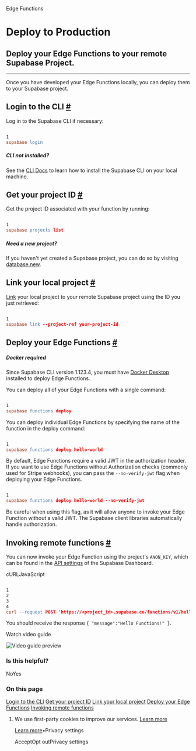 Edge Functions

# Deploy to Production

## Deploy your Edge Functions to your remote Supabase Project.

* * *

Once you have developed your Edge Functions locally, you can deploy them to your Supabase project.

## Login to the CLI [\#](https://supabase.com/docs/guides/functions/deploy\#login-to-the-cli)

Log in to the Supabase CLI if necessary:

```flex

1
supabase login
```

##### CLI not installed?

See the [CLI Docs](https://supabase.com/docs/guides/cli) to learn how to install the Supabase CLI on your local machine.

## Get your project ID [\#](https://supabase.com/docs/guides/functions/deploy\#get-your-project-id)

Get the project ID associated with your function by running:

```flex

1
supabase projects list
```

##### Need a new project?

If you haven't yet created a Supabase project, you can do so by visiting [database.new](https://database.new/).

## Link your local project [\#](https://supabase.com/docs/guides/functions/deploy\#link-your-local-project)

[Link](https://supabase.com/docs/reference/cli/usage#supabase-link) your local project to your remote Supabase project using the ID you just retrieved:

```flex

1
supabase link --project-ref your-project-id
```

## Deploy your Edge Functions [\#](https://supabase.com/docs/guides/functions/deploy\#deploy-your-edge-functions)

##### Docker required

Since Supabase CLI version 1.123.4, you must have [Docker Desktop](https://docs.docker.com/desktop/) installed to deploy Edge Functions.

You can deploy all of your Edge Functions with a single command:

```flex

1
supabase functions deploy
```

You can deploy individual Edge Functions by specifying the name of the function in the deploy command:

```flex

1
supabase functions deploy hello-world
```

By default, Edge Functions require a valid JWT in the authorization header. If you want to use Edge Functions without Authorization checks (commonly used for Stripe webhooks), you can pass the `--no-verify-jwt` flag when deploying your Edge Functions.

```flex

1
supabase functions deploy hello-world --no-verify-jwt
```

Be careful when using this flag, as it will allow anyone to invoke your Edge Function without a valid JWT. The Supabase client libraries automatically handle authorization.

## Invoking remote functions [\#](https://supabase.com/docs/guides/functions/deploy\#invoking-remote-functions)

You can now invoke your Edge Function using the project's `ANON_KEY`, which can be found in the [API settings](https://supabase.com/dashboard/project/_/settings/api) of the Supabase Dashboard.

cURLJavaScript

```flex

1
2
3
4
curl --request POST 'https://<project_id>.supabase.co/functions/v1/hello-world' \  --header 'Authorization: Bearer ANON_KEY' \  --header 'Content-Type: application/json' \  --data '{ "name":"Functions" }'
```

You should receive the response `{ "message":"Hello Functions!" }`.

Watch video guide

![Video guide preview](https://supabase.com/docs/_next/image?url=https%3A%2F%2Fimg.youtube.com%2Fvi%2F5OWH9c4u68M%2F0.jpg&w=3840&q=75&dpl=dpl_9WgBm3X43HXGqPuPh4vSvQgRaZyZ)

### Is this helpful?

NoYes

### On this page

[Login to the CLI](https://supabase.com/docs/guides/functions/deploy#login-to-the-cli) [Get your project ID](https://supabase.com/docs/guides/functions/deploy#get-your-project-id) [Link your local project](https://supabase.com/docs/guides/functions/deploy#link-your-local-project) [Deploy your Edge Functions](https://supabase.com/docs/guides/functions/deploy#deploy-your-edge-functions) [Invoking remote functions](https://supabase.com/docs/guides/functions/deploy#invoking-remote-functions)

1. We use first-party cookies to improve our services. [Learn more](https://supabase.com/privacy#8-cookies-and-similar-technologies-used-on-our-european-services)



   [Learn more](https://supabase.com/privacy#8-cookies-and-similar-technologies-used-on-our-european-services)•Privacy settings





   AcceptOpt outPrivacy settings